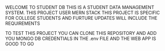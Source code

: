 WELCOME TO STUDENT DB
THIS IS A STUDENT DATA MANAGEMENT SYSTEM. THIS PROJECT USER MERN STACK
THIS PROJECT IS SPECIFIC FOR COLLEGE STUDENTS AND FURTURE UPDATES WILL INCLUDE THE REQUIREMENTS

TO TEST THIS PROJECT YOU CAN CLONE THIS REPOSITORY AND ADD YOU MONGO DB CREDENTIALS IN THE .env FILE AND THE WEB APP IS GOOD TO GO
